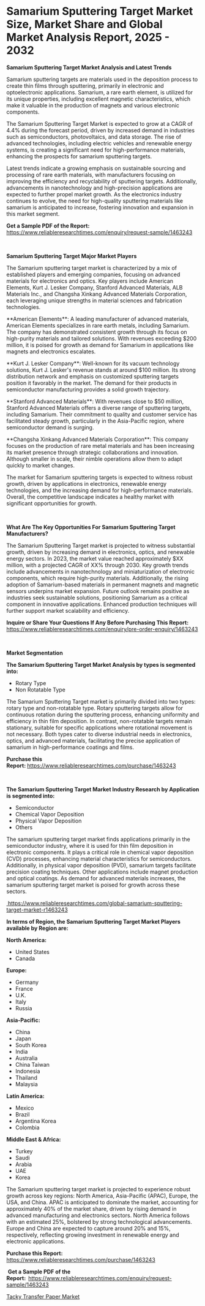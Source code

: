 <p><h1>Samarium Sputtering Target Market Size, Market Share and Global Market Analysis Report, 2025 - 2032</h1></p><p><strong>Samarium Sputtering Target Market Analysis and Latest Trends</strong></p>
<p><p>Samarium sputtering targets are materials used in the deposition process to create thin films through sputtering, primarily in electronic and optoelectronic applications. Samarium, a rare earth element, is utilized for its unique properties, including excellent magnetic characteristics, which make it valuable in the production of magnets and various electronic components.</p><p>The Samarium Sputtering Target Market is expected to grow at a CAGR of 4.4% during the forecast period, driven by increased demand in industries such as semiconductors, photovoltaics, and data storage. The rise of advanced technologies, including electric vehicles and renewable energy systems, is creating a significant need for high-performance materials, enhancing the prospects for samarium sputtering targets.</p><p>Latest trends indicate a growing emphasis on sustainable sourcing and processing of rare earth materials, with manufacturers focusing on improving the efficiency and recyclability of sputtering targets. Additionally, advancements in nanotechnology and high-precision applications are expected to further propel market growth. As the electronics industry continues to evolve, the need for high-quality sputtering materials like samarium is anticipated to increase, fostering innovation and expansion in this market segment.</p></p>
<p><strong>Get a Sample PDF of the Report:&nbsp;</strong> <a href="https://www.reliableresearchtimes.com/enquiry/request-sample/1463243?utm_campaign=1933&utm_medium=2&utm_source=Github&utm_content=ia&utm_term=03022025&utm_id=samarium-sputtering-target">https://www.reliableresearchtimes.com/enquiry/request-sample/1463243</a></p>
<p>&nbsp;</p>
<p><strong>Samarium Sputtering Target Major Market Players</strong></p>
<p><p>The Samarium sputtering target market is characterized by a mix of established players and emerging companies, focusing on advanced materials for electronics and optics. Key players include American Elements, Kurt J. Lesker Company, Stanford Advanced Materials, ALB Materials Inc., and Changsha Xinkang Advanced Materials Corporation, each leveraging unique strengths in material sciences and fabrication technologies.</p><p>**American Elements**: A leading manufacturer of advanced materials, American Elements specializes in rare earth metals, including Samarium. The company has demonstrated consistent growth through its focus on high-purity materials and tailored solutions. With revenues exceeding $200 million, it is poised for growth as demand for Samarium in applications like magnets and electronics escalates.</p><p>**Kurt J. Lesker Company**: Well-known for its vacuum technology solutions, Kurt J. Lesker's revenue stands at around $100 million. Its strong distribution network and emphasis on customized sputtering targets position it favorably in the market. The demand for their products in semiconductor manufacturing provides a solid growth trajectory.</p><p>**Stanford Advanced Materials**: With revenues close to $50 million, Stanford Advanced Materials offers a diverse range of sputtering targets, including Samarium. Their commitment to quality and customer service has facilitated steady growth, particularly in the Asia-Pacific region, where semiconductor demand is surging.</p><p>**Changsha Xinkang Advanced Materials Corporation**: This company focuses on the production of rare metal materials and has been increasing its market presence through strategic collaborations and innovation. Although smaller in scale, their nimble operations allow them to adapt quickly to market changes.</p><p>The market for Samarium sputtering targets is expected to witness robust growth, driven by applications in electronics, renewable energy technologies, and the increasing demand for high-performance materials. Overall, the competitive landscape indicates a healthy market with significant opportunities for growth.</p></p>
<p>&nbsp;</p>
<p><strong>What Are The Key Opportunities For Samarium Sputtering Target Manufacturers?</strong></p>
<p><p>The Samarium Sputtering Target market is projected to witness substantial growth, driven by increasing demand in electronics, optics, and renewable energy sectors. In 2023, the market value reached approximately $XX million, with a projected CAGR of XX% through 2030. Key growth trends include advancements in nanotechnology and miniaturization of electronic components, which require high-purity materials. Additionally, the rising adoption of Samarium-based materials in permanent magnets and magnetic sensors underpins market expansion. Future outlook remains positive as industries seek sustainable solutions, positioning Samarium as a critical component in innovative applications. Enhanced production techniques will further support market scalability and efficiency.</p></p>
<p><strong>Inquire or Share Your Questions If Any Before Purchasing This Report:</strong> <a href="https://www.reliableresearchtimes.com/enquiry/pre-order-enquiry/1463243?utm_campaign=1933&utm_medium=2&utm_source=Github&utm_content=ia&utm_term=03022025&utm_id=samarium-sputtering-target">https://www.reliableresearchtimes.com/enquiry/pre-order-enquiry/1463243</a></p>
<p>&nbsp;</p>
<p><strong>Market Segmentation</strong></p>
<p><strong>The Samarium Sputtering Target Market Analysis by types is segmented into:</strong></p>
<p><ul><li>Rotary Type</li><li>Non Rotatable Type</li></ul></p>
<p><p>The Samarium Sputtering Target market is primarily divided into two types: rotary type and non-rotatable type. Rotary sputtering targets allow for continuous rotation during the sputtering process, enhancing uniformity and efficiency in thin film deposition. In contrast, non-rotatable targets remain stationary, suitable for specific applications where rotational movement is not necessary. Both types cater to diverse industrial needs in electronics, optics, and advanced materials, facilitating the precise application of samarium in high-performance coatings and films.</p></p>
<p><strong>Purchase this Report:&nbsp;</strong><a href="https://www.reliableresearchtimes.com/purchase/1463243?utm_campaign=1933&utm_medium=2&utm_source=Github&utm_content=ia&utm_term=03022025&utm_id=samarium-sputtering-target">https://www.reliableresearchtimes.com/purchase/1463243</a></p>
<p>&nbsp;</p>
<p><strong>The Samarium Sputtering Target Market Industry Research by Application is segmented into:</strong></p>
<p><ul><li>Semiconductor</li><li>Chemical Vapor Deposition</li><li>Physical Vapor Deposition</li><li>Others</li></ul></p>
<p><p>The samarium sputtering target market finds applications primarily in the semiconductor industry, where it is used for thin film deposition in electronic components. It plays a critical role in chemical vapor deposition (CVD) processes, enhancing material characteristics for semiconductors. Additionally, in physical vapor deposition (PVD), samarium targets facilitate precision coating techniques. Other applications include magnet production and optical coatings. As demand for advanced materials increases, the samarium sputtering target market is poised for growth across these sectors.</p></p>
<p><a href="https://www.reliableresearchtimes.com/global-samarium-sputtering-target-market-r1463243?utm_campaign=1933&utm_medium=2&utm_source=Github&utm_content=ia&utm_term=03022025&utm_id=samarium-sputtering-target">&nbsp;https://www.reliableresearchtimes.com/global-samarium-sputtering-target-market-r1463243</a></p>
<p><strong>In terms of Region, the Samarium Sputtering Target Market Players available by Region are:</strong></p>
<p>
    <p> <strong> North America: </strong>
        <ul>
            <li>United States</li>
            <li>Canada</li>
        </ul>
        </p> 
    <p> <strong> Europe: </strong>
        <ul>
            <li>Germany</li>
            <li>France</li>
            <li>U.K.</li>
            <li>Italy</li>
            <li>Russia</li>
        </ul>
        </p> 
    <p> <strong> Asia-Pacific: </strong>
        <ul>
            <li>China</li>
            <li>Japan</li>
            <li>South Korea</li>
            <li>India</li>
            <li>Australia</li>
            <li>China Taiwan</li>
            <li>Indonesia</li>
            <li>Thailand</li>
            <li>Malaysia</li>
        </ul>
        </p> 
    <p> <strong> Latin America: </strong>
        <ul>
            <li>Mexico</li>
            <li>Brazil</li>
            <li>Argentina Korea</li>
            <li>Colombia</li>
        </ul>
        </p> 
    <p> <strong> Middle East & Africa: </strong>
        <ul>
            <li>Turkey</li>
            <li>Saudi</li>
            <li>Arabia</li>
            <li>UAE</li>
            <li>Korea</li>
        </ul>
    </p>
    </p>
<p><p>The Samarium sputtering target market is projected to experience robust growth across key regions: North America, Asia-Pacific (APAC), Europe, the USA, and China. APAC is anticipated to dominate the market, accounting for approximately 40% of the market share, driven by rising demand in advanced manufacturing and electronics sectors. North America follows with an estimated 25%, bolstered by strong technological advancements. Europe and China are expected to capture around 20% and 15%, respectively, reflecting growing investment in renewable energy and electronic applications.</p></p>
<p><strong>Purchase this Report: </strong><a href="https://www.reliableresearchtimes.com/purchase/1463243?utm_campaign=1933&utm_medium=2&utm_source=Github&utm_content=ia&utm_term=03022025&utm_id=samarium-sputtering-target">https://www.reliableresearchtimes.com/purchase/1463243</a></p>
<p>&nbsp;<strong>Get a Sample PDF of the Report:&nbsp;&nbsp;</strong><a href="https://www.reliableresearchtimes.com/enquiry/request-sample/1463243?utm_campaign=1933&utm_medium=2&utm_source=Github&utm_content=ia&utm_term=03022025&utm_id=samarium-sputtering-target">https://www.reliableresearchtimes.com/enquiry/request-sample/1463243</a></p>
<p><strong></strong></p>
<p><p><a href="https://github.com/nathandecarvalho/Market-Research-Report-List-5/blob/main/tacky-transfer-paper-market.md?utm_campaign=1933&utm_medium=2&utm_source=Github&utm_content=ia&utm_term=03022025&utm_id=samarium-sputtering-target">Tacky Transfer Paper Market</a></p></p>